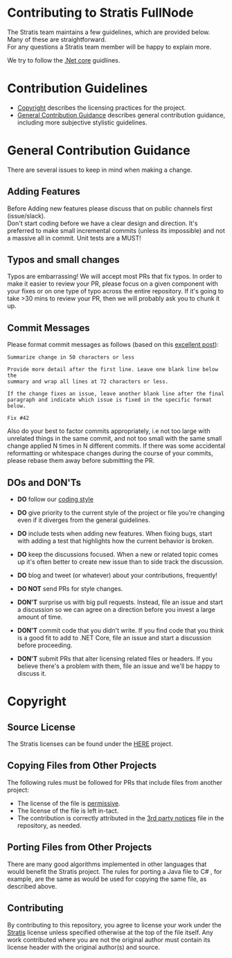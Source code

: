 Contributing to Stratis FullNode
================================

The Stratis team maintains a few guidelines, which are provided below. Many of these are straightforward.  
For any questions a Stratis team member will be happy to explain more.

We try to follow the [.Net core](https://github.com/dotnet/coreclr/blob/master/Documentation/project-docs/contributing.md) guidlines.

Contribution Guidelines
=======================

- [Copyright](#copyright) describes the licensing practices for the project.
- [General Contribution Guidance](#general-contribution-guidance) describes general contribution guidance, including more subjective stylistic guidelines.

General Contribution Guidance
=============================

There are several issues to keep in mind when making a change.

Adding Features
---------------
Before Adding new features please discuss that on public channels first (issue/slack).  
Don't start coding before we have a clear design and direction.
It's preferred to make small incremental commits (unless its impossible) and not a massive all in commit. 
Unit tests are a MUST!

Typos and small changes
-----------------------
Typos are embarrassing! We will accept most PRs that fix typos. In order to make it easier to review your PR, please focus on a given component with your fixes or on one type of typo across the entire repository. If it's going to take >30 mins to review your PR, then we will probably ask you to chunk it up.

Commit Messages
---------------

Please format commit messages as follows (based on this [excellent post](http://tbaggery.com/2008/04/19/a-note-about-git-commit-messages.html)):

```
Summarize change in 50 characters or less

Provide more detail after the first line. Leave one blank line below the
summary and wrap all lines at 72 characters or less.

If the change fixes an issue, leave another blank line after the final
paragraph and indicate which issue is fixed in the specific format
below.

Fix #42
```

Also do your best to factor commits appropriately, i.e not too large with unrelated
things in the same commit, and not too small with the same small change applied N
times in N different commits. If there was some accidental reformatting or whitespace
changes during the course of your commits, please rebase them away before submitting
the PR.

DOs and DON'Ts
--------------

* **DO** follow our [coding style](https://github.com/stratisproject/StratisBitcoinFullNode/blob/master/Documentation/coding-style.md)
* **DO** give priority to the current style of the project or file you're changing even if it diverges from the general guidelines.
* **DO** include tests when adding new features. When fixing bugs, start with
  adding a test that highlights how the current behavior is broken.
* **DO** keep the discussions focused. When a new or related topic comes up
  it's often better to create new issue than to side track the discussion.
* **DO** blog and tweet (or whatever) about your contributions, frequently!

* **DO NOT** send PRs for style changes. 
* **DON'T** surprise us with big pull requests. Instead, file an issue and start
  a discussion so we can agree on a direction before you invest a large amount
  of time.
* **DON'T** commit code that you didn't write. If you find code that you think is a good fit to add to .NET Core, file an issue and start a discussion before proceeding.
* **DON'T** submit PRs that alter licensing related files or headers. If you believe there's a problem with them, file an issue and we'll be happy to discuss it.

Copyright
=========

Source License
--------------

The Stratis licenses can be found under the [HERE](https://github.com/stratisproject/StratisBitcoinFullNode/blob/master/LICENSE) project.

Copying Files from Other Projects
---------------------------------

The following rules must be followed for PRs that include files from another project:

- The license of the file is [permissive](https://en.wikipedia.org/wiki/Permissive_free_software_licence).
- The license of the file is left in-tact.
- The contribution is correctly attributed in the [3rd party notices](../../THIRD-PARTY-NOTICES) file in the repository, as needed.

Porting Files from Other Projects
---------------------------------

There are many good algorithms implemented in other languages that would benefit the Stratis project. The rules for porting a Java file to C# , for example, are the same as would be used for copying the same file, as described above.

Contributing
------------

By contributing to this repository, you agree to license your work under the 
[Stratis](https://github.com/stratisproject/StratisBitcoinFullNode/blob/master/LICENSE) license unless specified otherwise at 
the top of the file itself. Any work contributed where you are not the original 
author must contain its license header with the original author(s) and source.
